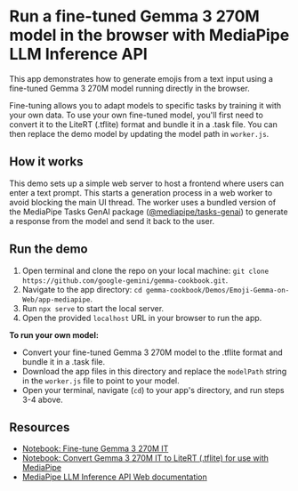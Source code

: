 # Run a fine-tuned Gemma 3 270M model in the browser with MediaPipe LLM Inference API

This app demonstrates how to generate emojis from a text input using a fine-tuned Gemma 3 270M model running directly in the browser. 

Fine-tuning allows you to adapt models to specific tasks by training it with your own data.  To use your own fine-tuned model, you'll first need to convert it to the LiteRT (.tflite) format and bundle it in a .task file. You can then replace the demo model by updating the model path in `worker.js`.

## How it works
This demo sets up a simple web server to host a frontend where users can enter a text prompt. This starts a generation process in a web worker to avoid blocking the main UI thread. The worker uses a bundled version of the MediaPipe Tasks GenAI package ([@mediapipe/tasks-genai](https://www.npmjs.com/package/@mediapipe/tasks-genai)) to generate a response from the model and send it back to the user.

## Run the demo

1. Open terminal and clone the repo on your local machine: `git clone https://github.com/google-gemini/gemma-cookbook.git`.
2. Navigate to the app directory: `cd gemma-cookbook/Demos/Emoji-Gemma-on-Web/app-mediapipe`.
3. Run `npx serve` to start the local server.
4. Open the provided `localhost` URL in your browser to run the app.

**To run your own model:**

*  Convert your fine-tuned Gemma 3 270M model to the .tflite format and bundle it in a .task file.
*  Download the app files in this directory and replace the `modelPath` string in the `worker.js` file to point to your model.
*  Open your terminal, navigate (`cd`) to your app's directory, and run steps 3-4 above.
 
## Resources
* [Notebook: Fine-tune Gemma 3 270M IT](/resources/Fine_tune_Gemma_3_270M_for_emoji_generation%20(1).ipynb)
* [Notebook: Convert Gemma 3 270M IT to LiteRT (.tflite) for use with MediaPipe](/resources/Convert_Gemma_models_to_run_on_device_with_MediaPipe_LLM_Inference_API.ipynb)
* [MediaPipe LLM Inference API Web documentation](https://ai.google.dev/edge/mediapipe/solutions/genai/llm_inference/web_js)
